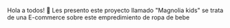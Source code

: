 Hola a todos! 👋
Les presento este proyecto llamado "Magnolia kids" se trata de una E-commerce sobre este empredimiento de ropa de bebe 
